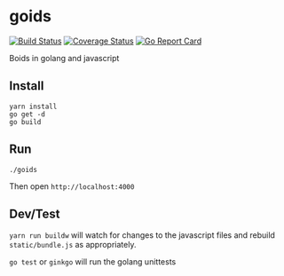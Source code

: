 goids
=====
[![Build Status](https://travis-ci.org/taybin/goids.svg?branch=master)](https://travis-ci.org/taybin/goids)
[![Coverage Status](https://coveralls.io/repos/github/taybin/goids/badge.svg?branch=master)](https://coveralls.io/github/taybin/goids?branch=master)
[![Go Report Card](https://goreportcard.com/badge/github.com/taybin/goids)](https://goreportcard.com/report/github.com/taybin/goids)

Boids in golang and javascript

Install
-------
```
yarn install
go get -d
go build
```

Run
---
```
./goids
```

Then open `http://localhost:4000`

Dev/Test
----
`yarn run buildw` will watch for changes to the javascript files and rebuild
`static/bundle.js` as appropriately.

`go test` or `ginkgo` will run the golang unittests
